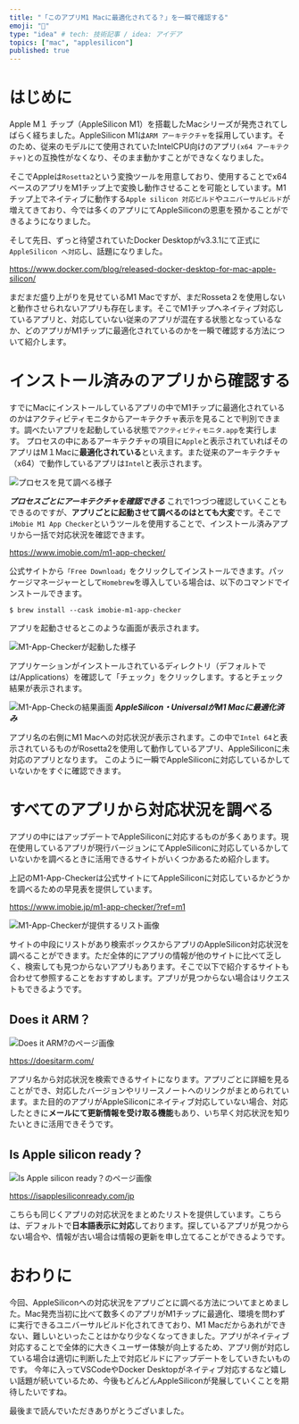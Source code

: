 ```yaml
---
title: "「このアプリM1 Macに最適化されてる？」を一瞬で確認する"
emoji: "🌱"
type: "idea" # tech: 技術記事 / idea: アイデア
topics: ["mac", "applesilicon"]
published: true
---
```


# はじめに

Apple M１ チップ（AppleSilicon M1）を搭載したMacシリーズが発売されてしばらく経ちました。AppleSilicon M1は`ARM アーキテクチャ`を採用しています。そのため、従来のモデルにて使用されていたIntelCPU向けのアプリ`(x64 アーキテクチャ)`との互換性がなくなり、そのまま動かすことができなくなりました。

そこでAppleは`Rosetta2`という変換ツールを用意しており、使用することでx64ベースのアプリをM1チップ上で変換し動作させることを可能としています。M1チップ上でネイティブに動作する`Apple silicon 対応ビルド`や`ユニバーサルビルド`が増えてきており、今では多くのアプリにてAppleSiliconの恩恵を預かることができるようになりました。

そして先日、ずっと待望されていたDocker Desktopがv3.3.1にて正式に`AppleSilicon へ対応`し、話題になりました。

https://www.docker.com/blog/released-docker-desktop-for-mac-apple-silicon/

まだまだ盛り上がりを見せているM1 Macですが、まだRosseta２を使用しないと動作させられないアプリも存在します。そこでM1チップへネイティブ対応しているアプリと、対応していない従来のアプリが混在する状態となっているなか、どのアプリがM1チップに最適化されているのかを一瞬で確認する方法について紹介します。

# インストール済みのアプリから確認する

すでにMacにインストールしているアプリの中でM1チップに最適化されているのかはアクティビティモニタからアーキテクチャ表示を見ることで判別できます。調べたいアプリを起動している状態で`アクティビティモニタ.app`を実行します。
プロセスの中にあるアーキテクチャの項目に`Apple`と表示されていればそのアプリはM１Macに**最適化されている**といえます。また従来のアーキテクチャ（x64）で動作しているアプリは`Intel`と表示されます。

![プロセスを見て調べる様子](https://storage.googleapis.com/zenn-user-upload/tfsrasc20r67jzy1unzbkbbubgts)

***プロセスごとにアーキテクチャを確認できる***
これで1つづつ確認していくこともできるのですが、**アプリごとに起動させて調べるのはとても大変**です。そこで`iMobie M1 App Checker`というツールを使用することで、インストール済みアプリから一括で対応状況を確認できます。

https://www.imobie.com/m1-app-checker/

公式サイトから`「Free Download」`をクリックしてインストールできます。パッケージマネージャーとして`Homebrew`を導入している場合は、以下のコマンドでインストールできます。

```shell:Terminal
$ brew install --cask imobie-m1-app-checker
```

アプリを起動させるとこのような画面が表示されます。

![M1-App-Checkerが起動した様子](https://storage.googleapis.com/zenn-user-upload/0si9fjy3uizcqutzipl5u9wqmgs2)

アプリケーションがインストールされているディレクトリ（デフォルトでは/Applications）を確認して「チェック」をクリックします。するとチェック結果が表示されます。

![M1-App-Checkの結果画面](https://storage.googleapis.com/zenn-user-upload/myi4j4psazwex1sm3qdo6384ufmz)
***AppleSilicon・UniversalがM1 Macに最適化済み***

アプリ名の右側にM1 Macへの対応状況が表示されます。この中で`Intel 64`と表示されているものがRosetta2を使用して動作しているアプリ、AppleSiliconに未対応のアプリとなります。
このように一瞬でAppleSiliconに対応しているかしていないかをすぐに確認できます。

# すべてのアプリから対応状況を調べる

アプリの中にはアップデートでAppleSiliconに対応するものが多くあります。現在使用しているアプリが現行バージョンにてAppleSiliconに対応しているかしていないかを調べるときに活用できるサイトがいくつかあるため紹介します。

上記のM1-App-Checkerは公式サイトにてAppleSiliconに対応しているかどうかを調べるための早見表を提供しています。

https://www.imobie.jp/m1-app-checker/?ref=m1

![M1-App-Checkerが提供するリスト画像](https://storage.googleapis.com/zenn-user-upload/b73mxxgsgf4rhxda4g5q37e5lwbo)

サイトの中段にリストがあり検索ボックスからアプリのAppleSilicon対応状況を調べることができます。ただ全体的にアプリの情報が他のサイトに比べて乏しく、検索しても見つからないアプリもあります。そこで以下で紹介するサイトも合わせて参照することをおすすめします。アプリが見つからない場合はリクエストもできるようです。

## Does it ARM？

![Does it ARM?のページ画像](https://storage.googleapis.com/zenn-user-upload/0wwsb2h4po7g1kurx201gbyqscpz)

https://doesitarm.com/

アプリ名から対応状況を検索できるサイトになります。アプリごとに詳細を見ることができ、対応したバージョンやリリースノートへのリンクがまとめられています。また目的のアプリがAppleSiliconにネイティブ対応していない場合、対応したときに**メールにて更新情報を受け取る機能**もあり、いち早く対応状況を知りたいときに活用できそうです。

## Is Apple silicon ready？

![Is Apple silicon ready？のページ画像](https://storage.googleapis.com/zenn-user-upload/3j4hp9lazkmwehywuttx7zobzu2d)

https://isapplesiliconready.com/jp

こちらも同じくアプリの対応状況をまとめたリストを提供しています。こちらは、デフォルトで**日本語表示に対応**しております。探しているアプリが見つからない場合や、情報が古い場合は情報の更新を申し立てることができるようです。

# おわりに

今回、AppleSiliconへの対応状況をアプリごとに調べる方法についてまとめました。Mac発売当初に比べて数多くのアプリがM1チップに最適化、環境を問わずに実行できるユニバーサルビルド化されてきており、M1 Macだからあれができない、難しいといったことはかなり少なくなってきました。アプリがネイティブ対応することで全体的に大きくユーザー体験が向上するため、アプリ側が対応している場合は適切に判断した上で対応ビルドにアップデートをしていきたいものです。
今年に入ってVSCodeやDocker Desktopがネイティブ対応するなど嬉しい話題が続いているため、今後もどんどんAppleSiliconが発展していくことを期待したいですね。

最後まで読んでいただきありがとうございました。